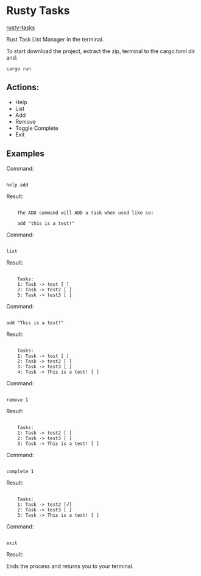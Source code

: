 # Rusty Tasks

[rusty-tasks](https://github.com/Event-Horizon/rustytasks/releases/latest)

Rust Task List Manager in the terminal.

To start download the project, extract the zip, terminal to the cargo.toml dir and:

```
cargo run
```

## Actions:

 - Help
 - List
 - Add
 - Remove
 - Toggle Complete
 - Exit

## Examples

Command:
```

help add

```

Result:
```

    The ADD command will ADD a task when used like so:

    add "this is a test!"

```

Command:
```

list

```

Result:
```

    Tasks:
    1: Task -> test [ ]
    2: Task -> test2 [ ]
    3: Task -> test3 [ ]

```

Command:
```

add "This is a test!"

```

Result:
```

    Tasks:
    1: Task -> test [ ]
    2: Task -> test2 [ ]
    3: Task -> test3 [ ]
    4: Task -> This is a test! [ ]

```

Command:
```

remove 1

```

Result:
```

    Tasks:
    1: Task -> test2 [ ]
    2: Task -> test3 [ ]
    3: Task -> This is a test! [ ]

```

Command:
```

complete 1

```

Result:
```

    Tasks:
    1: Task -> test2 [√]
    2: Task -> test3 [ ]
    3: Task -> This is a test! [ ]

```

Command:
```

exit

```

Result:

Ends the process and returns you to your terminal.
